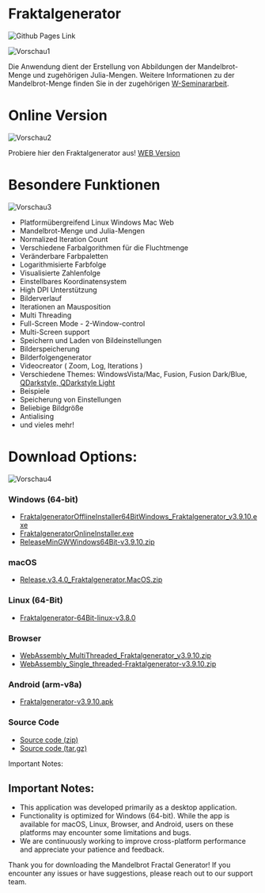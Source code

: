 # Fraktalgenerator
![Github Pages Link](https://m4rkus28.github.io/Fraktalgenerator/)

![Vorschau1](https://github.com/M4RKUS28/Mandelbrot-Generator/blob/76baa565383021a2a83604bb21b63b2192b4ebfa/docs/example2.PNG?raw=true)

Die Anwendung dient der Erstellung von Abbildungen der Mandelbrot-Menge und zugehörigen Julia-Mengen. Weitere Informationen zu der Mandelbrot-Menge finden Sie in der zugehörigen [W-Seminararbeit](https://code.obermui.de/markus/W-Seminar-Die-Mandelbrot-Menge/raw/branch/master/Seminararbeit_Die%20Mandelbrot-Menge_2022.pdf).

# Online Version
![Vorschau2](https://github.com/M4RKUS28/Mandelbrot-Generator/blob/76baa565383021a2a83604bb21b63b2192b4ebfa/docs/example3.PNG?raw=true)

Probiere hier den Fraktalgenerator aus!
[WEB Version](https://m4rkus28.codeberg.page/Mandelbrot-Generator-WebappST/@works/Fraktalgenerator.html)

# Besondere Funktionen
![Vorschau3](https://github.com/M4RKUS28/Mandelbrot-Generator/blob/76baa565383021a2a83604bb21b63b2192b4ebfa/docs/example4.PNG?raw=true)

- Platformübergreifend Linux Windows Mac Web
- Mandelbrot-Menge und Julia-Mengen
- Normalized Iteration Count
- Verschiedene Farbalgorithmen für die Fluchtmenge
- Veränderbare Farbpaletten
- Logarithmisierte Farbfolge
- Visualisierte Zahlenfolge
- Einstellbares Koordinatensystem
- High DPI Unterstützung
- Bilderverlauf
- Iterationen an Mausposition
- Multi Threading
- Full-Screen Mode - 2-Window-control
- Multi-Screen support
- Speichern und Laden von Bildeinstellungen
- Bilderspeicherung
- Bilderfolgengenerator
- Videocreator ( Zoom, Log, Iterations )
- Verschiedene Themes: WindowsVista/Mac, Fusion, Fusion Dark/Blue, [QDarkstyle, QDarkstyle Light](https://github.com/ColinDuquesnoy/QDarkStyleSheet/blob/master/qdarkstyle/light/lightstyle.qss)
- Beispiele
- Speicherung von Einstellungen
- Beliebige Bildgröße
- Antialising
- und vieles mehr!



# Download Options:
![Vorschau4](https://github.com/M4RKUS28/Mandelbrot-Generator/blob/76baa565383021a2a83604bb21b63b2192b4ebfa/docs/example1.PNG?raw=true)

### Windows (64-bit)
- [FraktalgeneratorOfflineInstaller64BitWindows_Fraktalgenerator_v3.9.10.exe](https://github.com/M4RKUS28/Fraktalgenerator/releases/download/v3.9.10/FraktalgeneratorOfflineInstaller64BitWindows_Fraktalgenerator_v3.9.10.exe)
- [FraktalgeneratorOnlineInstaller.exe](https://github.com/M4RKUS28/Fraktalgenerator/releases/download/v3.9.10/FraktalgeneratorOnlineInstaller.exe)
- [ReleaseMinGWWindows64Bit-v3.9.10.zip](https://github.com/M4RKUS28/Fraktalgenerator/releases/download/v3.9.10/ReleaseMinGWWindows64Bit-v3.9.10.zip)
### macOS
- [Release.v3.4.0_Fraktalgenerator.MacOS.zip](https://github.com/M4RKUS28/Fraktalgenerator/releases/download/v3.9.10/Release.v3.4.0_Fraktalgenerator.MacOS.zip)
### Linux (64-Bit)
- [Fraktalgenerator-64Bit-linux-v3.8.0](https://github.com/M4RKUS28/Fraktalgenerator/releases/download/v3.9.10/Fraktalgenerator-64Bit-linux-v3.8.0)
### Browser
- [WebAssembly_MultiThreaded_Fraktalgenerator_v3.9.10.zip](https://github.com/M4RKUS28/Fraktalgenerator/releases/download/v3.9.10/WebAssembly_MultiThreaded_Fraktalgenerator_v3.9.10.zip)
- [WebAssembly_Single_threaded-Fraktalgenerator-v3.9.10.zip](https://github.com/M4RKUS28/Fraktalgenerator/releases/download/v3.9.10/WebAssembly_Single_threaded-Fraktalgenerator-v3.9.10.zip)
### Android (arm-v8a)
- [Fraktalgenerator-v3.9.10.apk](https://github.com/M4RKUS28/Fraktalgenerator/releases/download/v3.9.10/Fraktalgenerator-v3.9.10.apk)
### Source Code
- [Source code (zip)](https://github.com/M4RKUS28/Fraktalgenerator/archive/refs/tags/v3.9.10.zip)
- [Source code (tar.gz)](https://github.com/M4RKUS28/Fraktalgenerator/archive/refs/tags/v3.9.10.tar.gz)

Important Notes:
## Important Notes:

-   This application was developed primarily as a desktop application.
-  Functionality is optimized for Windows (64-bit). While the app is available for macOS, Linux, Browser, and Android, users on these platforms may encounter some limitations and bugs.
-  We are continuously working to improve cross-platform performance and appreciate your patience and feedback.

Thank you for downloading the Mandelbrot Fractal Generator! If you encounter any issues or have suggestions, please reach out to our support team.

